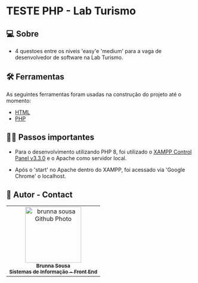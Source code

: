 # TESTE PHP - Lab Turismo
## 💻 Sobre
- 4 questoes entre os niveis 'easy'e 'medium' para a vaga de desenvolvedor de software na Lab Turismo.

## 🛠 Ferramentas

As seguintes ferramentas foram usadas na construção do projeto até o momento:

-   [HTML](https://developer.mozilla.org/pt-BR/docs/Web/HTML)
-   [PHP](https://www.php.net/manual/pt_BR/)


## 🕵️‍♀️ Passos importantes 

- Para o desenvolvimento utilizando PHP 8, foi utilizado o [XAMPP Control Panel v3.3.0](https://www.apachefriends.org/pt_br/download.html) e o Apache como servidor local.

- Após o 'start' no Apache dentro do XAMPP, foi acessado via 'Google Chrome' o localhost.

## 📝 Autor - Contact
<table>
  <tr>
    <td align="center">
      <a href="https://www.linkedin.com/in/brunna-sousa" target="_blank" rel="external">
        <img src="https://avatars.githubusercontent.com/brunnasousa" width="150px;" alt="brunna sousa Github Photo"/><br>
        <sub> 
          <b>Brunna Sousa </b><br>
          <b>Sistemas de Informaçäo - Front End</b><br>
        </sub>
      </a>
    </td>
  </tr>
</table>

</table>